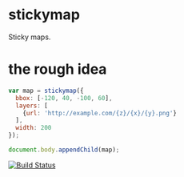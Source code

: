 # stickymap

Sticky maps.

# the rough idea

```js
var map = stickymap({
  bbox: [-120, 40, -100, 60],
  layers: [
    {url: 'http://example.com/{z}/{x}/{y}.png'}
  ],
  width: 200
});

document.body.appendChild(map);
```

[![Build Status](https://travis-ci.org/tschaub/stickymap.svg?branch=master)](https://travis-ci.org/tschaub/stickymap)
